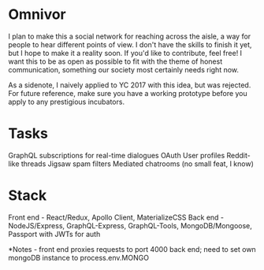 # Omnivor
I plan to make this a social network for reaching across the aisle, a way for people to hear different points of view. I don't have the skills to finish it yet, but I hope to make it a reality soon. If you'd like to contribute, feel free! I want this to be as open as possible to fit with the theme of honest communication, something our society most certainly needs right now.

As a sidenote, I naively applied to YC 2017 with this idea, but was rejected. For future reference, make sure you have a working prototype  before you apply to any prestigious incubators.

# Tasks
GraphQL subscriptions for real-time dialogues
OAuth
User profiles
Reddit-like threads
Jigsaw spam filters
Mediated chatrooms (no small feat, I know)

# Stack
Front end - React/Redux, Apollo Client, MaterializeCSS
Back end - NodeJS/Express, GraphQL-Express, GraphQL-Tools, MongoDB/Mongoose, Passport with JWTs for auth

*Notes - front end proxies requests to port 4000 back end; need to set own mongoDB instance to process.env.MONGO
